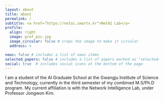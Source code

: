 ```yaml
---
layout: about
title: about
permalink: /
subtitle: <a href="https://netai.smartx.kr">NetAI Lab</a>
profile:
  align: right
  image: prof_pic.jpg
  image_circular: false # crops the image to make it circular
  address: >

news: false # includes a list of news items
selected_papers: false # includes a list of papers marked as "selected={true}"
social: true  # includes social icons at the bottom of the page
---
```


I am a student of the AI Graduate School at the Gwangju Institute of Science and Technology, currently in the third semester of my combined M.S/Ph.D program.  My current affiliation is with the Network Intelligence Lab, under Professor Jongwon Kim.
